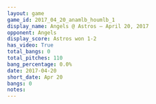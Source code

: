 ```yaml
---
layout: game
game_id: 2017_04_20_anamlb_houmlb_1
display_name: Angels @ Astros – April 20, 2017
opponent: Angels
display_score: Astros won 1-2
has_video: True
total_bangs: 0
total_pitches: 110
bang_percentage: 0.0%
date: 2017-04-20
short_date: Apr 20
bangs: 0
notes: 
---
```

